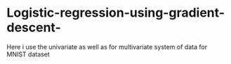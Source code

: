 # Logistic-regression-using-gradient-descent-
Here i use the univariate as well as for multivariate system of data for MNIST dataset 
